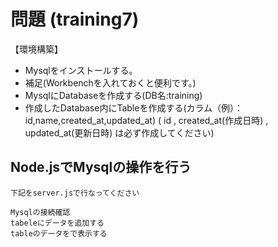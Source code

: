  # 問題 (training7)

  【環境構築】
  - Mysqlをインストールする。
  - 補足(Workbenchを入れておくと便利です。)
  - MysqlにDatabaseを作成する(DB名:training)
  - 作成したDatabase内にTableを作成する(カラム（例）：id,name,created_at,updated_at)
    ( id , created_at(作成日時) , updated_at(更新日時) は必ず作成してください)


 ## Node.jsでMysqlの操作を行う
    下記をserver.jsで行なってください

    Mysqlの接続確認
    tabeleにデータを追加する
    tableのデータをで表示する



